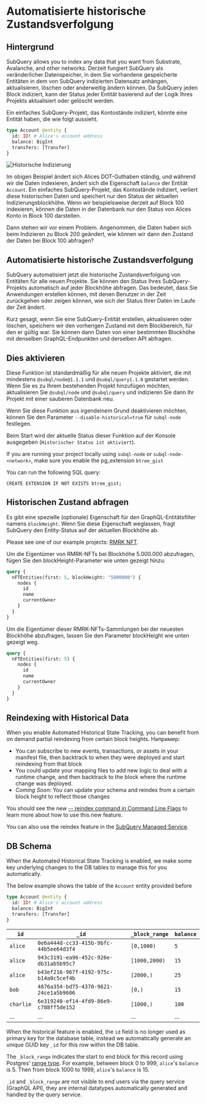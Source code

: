 # Automatisierte historische Zustandsverfolgung

## Hintergrund

SubQuery allows you to index any data that you want from Substrate, Avalanche, and other networks. Derzeit fungiert SubQuery als veränderlicher Datenspeicher, in dem Sie vorhandene gespeicherte Entitäten in dem von SubQuery indizierten Datensatz anhängen, aktualisieren, löschen oder anderweitig ändern können. Da SubQuery jeden Block indiziert, kann der Status jeder Entität basierend auf der Logik Ihres Projekts aktualisiert oder gelöscht werden.

Ein einfaches SubQuery-Projekt, das Kontostände indiziert, könnte eine Entität haben, die wie folgt aussieht.

```graphql
type Account @entity {
  id: ID! # Alice's account address
  balance: BigInt
  transfers: [Transfer]
}
```

![Historische Indizierung](/assets/img/historic_indexing.png)

Im obigen Beispiel ändert sich Alices DOT-Guthaben ständig, und während wir die Daten indexieren, ändert sich die Eigenschaft `balance` der Entität `Account`. Ein einfaches SubQuery-Projekt, das Kontostände indiziert, verliert diese historischen Daten und speichert nur den Status der aktuellen Indizierungsblockhöhe. Wenn wir beispielsweise derzeit auf Block 100 indexieren, können die Daten in der Datenbank nur den Status von Alices Konto in Block 100 darstellen.

Dann stehen wir vor einem Problem. Angenommen, die Daten haben sich beim Indizieren zu Block 200 geändert, wie können wir dann den Zustand der Daten bei Block 100 abfragen?

## Automatisierte historische Zustandsverfolgung

SubQuery automatisiert jetzt die historische Zustandsverfolgung von Entitäten für alle neuen Projekte. Sie können den Status Ihres SubQuery-Projekts automatisch auf jeder Blockhöhe abfragen. Das bedeutet, dass Sie Anwendungen erstellen können, mit denen Benutzer in der Zeit zurückgehen oder zeigen können, wie sich der Status Ihrer Daten im Laufe der Zeit ändert.

Kurz gesagt, wenn Sie eine SubQuery-Entität erstellen, aktualisieren oder löschen, speichern wir den vorherigen Zustand mit dem Blockbereich, für den er gültig war. Sie können dann Daten von einer bestimmten Blockhöhe mit denselben GraphQL-Endpunkten und derselben API abfragen.

## Dies aktivieren

Diese Funktion ist standardmäßig für alle neuen Projekte aktiviert, die mit mindestens `@subql/node@1.1.1` und `@subql/query1.1.0` gestartet werden. Wenn Sie es zu Ihrem bestehenden Projekt hinzufügen möchten, aktualisieren Sie `@subql/node` und `@subql/query` und indizieren Sie dann Ihr Projekt mit einer sauberen Datenbank neu.

Wenn Sie diese Funktion aus irgendeinem Grund deaktivieren möchten, können Sie den Parameter `--disable-historical=true` für `subql-node` festlegen.

Beim Start wird der aktuelle Status dieser Funktion auf der Konsole ausgegeben (`Historischer Status ist aktiviert`).

If you are running your project locally using `subql-node` or `subql-node-<network>`, make sure you enable the pg_extension `btree_gist`

You can run the following SQL query:

```shell
CREATE EXTENSION IF NOT EXISTS btree_gist;
```

## Historischen Zustand abfragen

Es gibt eine spezielle (optionale) Eigenschaft für den GraphQL-Entitätsfilter namens `blockHeight`. Wenn Sie diese Eigenschaft weglassen, fragt SubQuery den Entity-Status auf der aktuellen Blockhöhe ab.

Please see one of our example projects: [RMRK NFT](https://github.com/subquery/tutorial-rmrk-nft).

Um die Eigentümer von RMRK-NFTs bei Blockhöhe 5.000.000 abzufragen, fügen Sie den blockHeight-Parameter wie unten gezeigt hinzu:

```graphql
query {
  nFTEntities(first: 5, blockHeight: "5000000") {
    nodes {
      id
      name
      currentOwner
    }
  }
}
```

Um die Eigentümer dieser RMRK-NFTs-Sammlungen bei der neuesten Blockhöhe abzufragen, lassen Sie den Parameter blockHeight wie unten gezeigt weg.

```graphql
query {
  nFTEntities(first: 5) {
    nodes {
      id
      name
      currentOwner
    }
  }
}
```

## Reindexing with Historical Data

When you enable Automated Historical State Tracking, you can benefit from on demand partial reindexing from certain block heights. Например:

- You can subscribe to new events, transactions, or assets in your manifest file, then backtrack to when they were deployed and start reindexing from that block
- You could update your mapping files to add new logic to deal with a runtime change, and then backtrack to the block where the runtime change was deployed.
- _Coming Soon:_ You can update your schema and reindex from a certain block height to reflect those changes

You should see the new [-- reindex command in Command Line Flags](./references.md#reindex) to learn more about how to use this new feature.

You can also use the reindex feature in the [SubQuery Managed Service](https://project.subquery.network).

## DB Schema

When the Automated Historical State Tracking is enabled, we make some key underlying changes to the DB tables to manage this for you automatically.

The below example shows the table of the `Account` entity provided before

```graphql
type Account @entity {
  id: ID! # Alice's account address
  balance: BigInt
  transfers: [Transfer]
}
```

| `id`      | `_id`                                  | `_block_range` | `balance` |
| --------- | -------------------------------------- | -------------- | --------- |
| `alice`   | `0e6a444d-cc33-415b-9bfc-44b5ee64d3f4` | `[0,1000)`     | `5`       |
| `alice`   | `943c3191-ea96-452c-926e-db31ab5b95c7` | `[1000,2000)`  | `15`      |
| `alice`   | `b43ef216-967f-4192-975c-b14a0c5cef4b` | `[2000,)`      | `25`      |
| `bob`     | `4876a354-bd75-4370-9621-24ce1a5b9606` | `[0,)`         | `15`      |
| `charlie` | `6e319240-ef14-4fd9-86e9-c788ff5de152` | `[1000,)`      | `100`     |
| ...       | ...                                    | ...            | ...       |

When the historical feature is enabled, the `id` field is no longer used as primary key for the database table, instead we automatically generate an unique GUID key `_id` for this row within the DB table.

The `_block_range` indicates the start to end block for this record using Postgres' [range type](https://www.postgresql.org/docs/current/rangetypes.html). For example, between block 0 to 999, `alice`'s `balance` is 5. Then from block 1000 to 1999, `alice`'s `balance` is 15.

`_id` and `_block_range` are not visible to end users via the query service (GraphQL API), they are internal datatypes automatically generated and handled by the query service.
